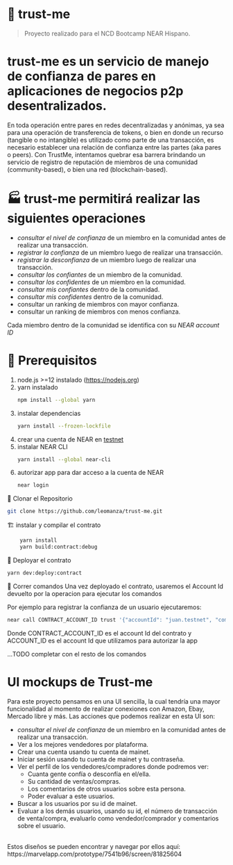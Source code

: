 # 🚧  trust-me
> Proyecto realizado para el NCD Bootcamp NEAR Hispano.
# trust-me es un servicio de manejo de confianza de pares en aplicaciones de negocios p2p desentralizados.

En toda operación entre pares en redes decentralizadas y anónimas, ya sea para una operación de transferencia de tokens, o bien en donde un recurso (tangible o no intangible) es utilizado como parte de una transacción, es necesario establecer una relación de confianza entre las partes (aka pares o peers).
Con TrustMe, intentamos quebrar esa barrera brindando un servicio de registro de reputación de miembros de una comunidad (community-based), o bien una red (blockchain-based).

# 🏭 trust-me permitirá realizar las siguientes operaciones
   * _consultar el nivel de confianza_ de un miembro en la comunidad antes de realizar una transacción.
   * _registrar la confianza_ de un miembro luego de realizar una transacción.
   * _registrar la desconfianza_ de un miembro luego de realizar una transacción. 
   * _consultar los confiantes_ de un miembro de la comunidad. 
   * _consultar los confidentes_ de un miembro en la comunidad.
   * _consultar mis confiantes_ dentro de la comunidad.
   * _consultar mis confidentes_ dentro de la comunidad.
   * consultar un ranking de miembros con mayor confianza.
   * consultar un ranking de miembros con menos confianza.

Cada miembro dentro de la comunidad se identifica con su _NEAR account ID_ 

# 🏁 Prerequisitos 
1. node.js >=12 instalado (https://nodejs.org)
2. yarn instalado
    ```bash
    npm install --global yarn
    ```
3. instalar dependencias
    ```bash
    yarn install --frozen-lockfile
    ```
4. crear una cuenta de NEAR en [testnet](https://docs.near.org/docs/develop/basics/create-account#creating-a-testnet-account)
5. instalar NEAR CLI
    ```bash
    yarn install --global near-cli
    ```
6. autorizar app para dar acceso a la cuenta de NEAR
    ```bash
    near login
     ```

🐑 Clonar el Repositorio
```bash
git clone https://github.com/leomanza/trust-me.git
```

🏗 instalar y compilar el contrato
```bash
    yarn install
    yarn build:contract:debug
```

🚀 Deployar el contrato
```bash
yarn dev:deploy:contract
```

🚂 Correr comandos
Una vez deployado el contrato, usaremos el Account Id devuelto por la operacion para ejecutar los comandos

Por ejemplo para registrar la confianza de un usuario ejecutaremos:
```bash
near call CONTRACT_ACCOUNT_ID trust '{"accountId": "juan.testnet", "comment":"todo perfecto", "relatedTx":"-"}' --account-id ACCOUNT_ID
```
Donde CONTRACT_ACCOUNT_ID es el account Id del contrato y ACCOUNT_ID es el account Id que utilizamos para autorizar la app

...TODO completar con el resto de los comandos

# UI mockups de Trust-me
Para este proyecto pensamos en una UI sencilla, la cual tendría una mayor funcionalidad al momento de realizar conexiones con Amazon, Ebay, Mercado libre y más. Las acciones que podemos realizar en esta UI son:
   * _consultar el nivel de confianza_ de un miembro en la comunidad antes de realizar una transacción.
   * Ver a los mejores vendedores por plataforma.
   * Crear una cuenta usando tu cuenta de mainet.
   * Iniciar sesión usando tu cuenta de mainet y tu contraseña.
   * Ver el perfíl de los vendedores/compradores donde podremos ver:
       * Cuanta gente confía o desconfía en el/ella.
       * Su cantidad de ventas/compras.
       * Los comentarios de otros usuarios sobre esta persona.
       * Poder evaluar a este usuarios.
   * Buscar a los usuarios por su id de mainet.
   * Evaluar a los demás usuarios, usando su id, el número de transacción de venta/compra, evaluarlo como vendedor/comprador y comentarios sobre el usuario.
<br />
Estos diseños se pueden encontrar y navegar por ellos aquí: https://marvelapp.com/prototype/7541b96/screen/81825604









